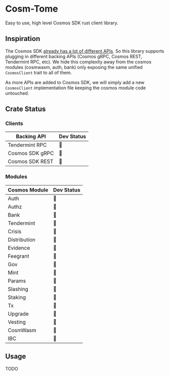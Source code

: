 # Cosm-Tome

Easy to use, high level Cosmos SDK rust client library.

## Inspiration

The Cosmos SDK [already has a lot of different APIs](https://github.com/cosmos/cosmos-sdk/blob/main/docs/docs/core/06-grpc_rest.md). So this library supports plugging in different backing APIs (Cosmos gRPC, Cosmos REST, Tendermint RPC, etc). We hide this complexity away from the cosmos modules (cosmwasm, auth, bank) only exposing the same unified `CosmosClient` trait to all of them.

As more APIs are added to Cosmos SDK, we will simply add a new `CosmosClient` implementation file keeping the cosmos module code untouched.

## Crate Status

### Clients

| Backing API | Dev Status |
| ------------- | ------------- | 
| Tendermint RPC | 🔨 |
| Cosmos SDK gRPC | 🔨 | 
| Cosmos SDK REST | 🚫 |

### Modules

| Cosmos Module | Dev Status |
| ------------- | ------------- | 
| Auth | 🔨 |
| Authz | 🚫 |
| Bank | 🚫 |
| Tendermint | 🚫 |
| Crisis | 🚫 |
| Distribution | 🚫 |
| Evidence | 🚫 |
| Feegrant | 🚫 |
| Gov | 🚫 |
| Mint | 🚫 |
| Params | 🚫 |
| Slashing | 🚫 |
| Staking | 🚫 |
| Tx | 🚫 |
| Upgrade | 🚫 |
| Vesting | 🚫 |
| CosmWasm | 🔨 |
| IBC | 🚫 |


## Usage

TODO
